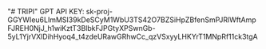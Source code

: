 "# TRIPI" 
GPT API  KEY: 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